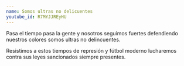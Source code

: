 ```yaml
---
name: Somos ultras no delicuentes
youtube_id: R7MYJJREyHU
---
```


Pasa el tiempo pasa la gente
y nosotros seguimos fuertes
defendiendo nuestros colores
somos ultras no delincuentes.

Resistimos a estos tiempos
de represión y fútbol moderno
lucharemos contra sus leyes
sancionados siempre presentes.
